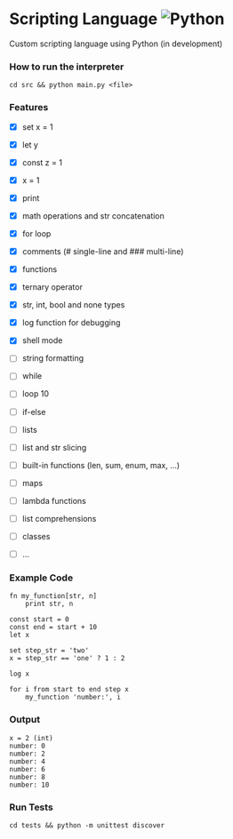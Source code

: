 # Scripting Language ![Python](https://skillicons.dev/icons?i=python)
Custom scripting language using Python (in development)

### How to run the interpreter
```
cd src && python main.py <file>
```

### Features
- [x] set x = 1
- [x] let y
- [x] const z = 1
- [x] x = 1
- [x] print
- [x] math operations and str concatenation
- [x] for loop
- [x] comments (# single-line and ### multi-line)
- [x] functions
- [x] ternary operator
- [x] str, int, bool and none types
- [x] log function for debugging
- [x] shell mode
- [ ] string formatting
- [ ] while
- [ ] loop 10
- [ ] if-else
- [ ] lists
- [ ] list and str slicing
- [ ] built-in functions (len, sum, enum, max, ...)
- [ ] maps
- [ ] lambda functions
- [ ] list comprehensions
- [ ] classes
- [ ] ...


### Example Code
```
fn my_function[str, n]
    print str, n

const start = 0
const end = start + 10
let x

set step_str = 'two'
x = step_str == 'one' ? 1 : 2

log x

for i from start to end step x
    my_function 'number:', i
```

### Output
```
x = 2 (int)
number: 0
number: 2
number: 4
number: 6
number: 8
number: 10
```

### Run Tests
```
cd tests && python -m unittest discover
```
